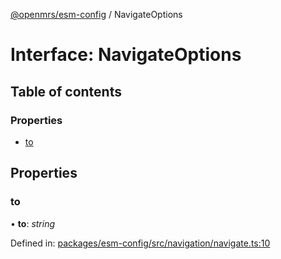 [@openmrs/esm-config](../API.md) / NavigateOptions

# Interface: NavigateOptions

## Table of contents

### Properties

- [to](navigateoptions.md#to)

## Properties

### to

• **to**: *string*

Defined in: [packages/esm-config/src/navigation/navigate.ts:10](https://github.com/nk183/openmrs-esm-core/blob/master/packages/esm-config/src/navigation/navigate.ts#L10)
